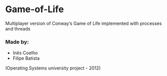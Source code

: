# Game-of-Life

Multiplayer  version  of  Conway’s  Game  of  Life implemented with processes and threads

### Made by:
* Inês Coelho
* Filipe Batista 

(Operating Systems university project - 2012)
